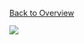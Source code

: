 [Back to Overview](https://github.com/philippstangl/whatever/blob/master/README.md)

![](https://live.staticflickr.com/5536/30976775430_0d5e4fdc5c_b.jpg)
